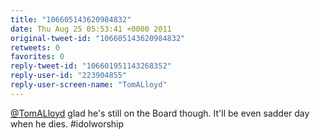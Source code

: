```yaml
---
title: "106605143620984832"
date: Thu Aug 25 05:53:41 +0000 2011
original-tweet-id: "106605143620984832"
retweets: 0
favorites: 0
reply-tweet-id: "106601951143268352"
reply-user-id: "223904855"
reply-user-screen-name: "TomALloyd"
---
```

<a href="https://twitter.com/TomALloyd">@TomALloyd</a> glad he's still on the Board though. It'll be even sadder day when he dies. #idolworship
